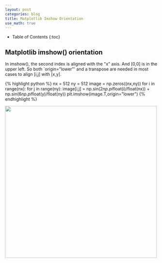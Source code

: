 ```yaml
---
layout: post
categories: blog
title: Matplotlib Imshow Orientation
use_math: true
---
```


* Table of Contents
{:toc}


## Matplotlib imshow() orientation

In imshow(), the second index is aligned with the "x" axis.  And [0,0] is in the upper left.  So both `origin="lower"' and a transpose are needed in most cases to align [i,j] with [x,y].

{% highlight python %}
nx = 512
ny = 512
image = np.zeros((nx,ny))
for i in range(nx):
  for j in range(ny):
    image[i,j] = np.sin(2*np.pi*float(i)/float(nx)) + np.sin(6*np.pi*float(y)/float(ny))
plt.imshow(image.T,origin="lower")
{% endhighlight %}

<img src="{{ site.url }}/images/imshow_orientation.png" width=500>
